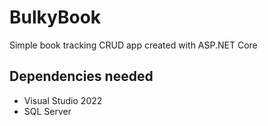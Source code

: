 # BulkyBook
Simple book tracking CRUD app created with ASP.NET Core

## Dependencies needed
- Visual Studio 2022
- SQL Server
